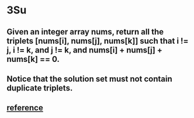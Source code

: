 # 3Su

## Given an integer array nums, return all the triplets [nums[i], nums[j], nums[k]] such that i != j, i != k, and j != k, and nums[i] + nums[j] + nums[k] == 0.
## Notice that the solution set must not contain duplicate triplets.

## [reference](https://leetcode.com/problems/3sum/description/)